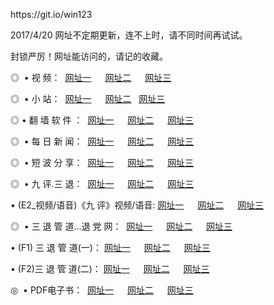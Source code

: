 <p>https://git.io/win123
<p>2017/4/20 网址不定期更新，连不上时，请不同时间再试试。
<p>封锁严厉！网址能访问的，请记的收藏。
<p>◎   • 视 频： 
<a href="http://52.68.128.69/i/a1.html" target="_blank">网址一</a> 　 
<a href="http://52.68.128.69/i/a2.html" target="_blank">网址二</a> 　 
<a href="http://52.68.128.69/i/a3.html" target="_blank">网址三</a></p>
<p>◎ </span>  •  小 站：  
<a href="http://52.68.128.69/i/b1.html" target="_blank">网址一</a> 　 
<a href="http://52.68.128.69/i/b2.html" target="_blank">网址二</a>   
<a href="http://52.68.128.69/i/b3.html" target="_blank">网址三</a></p>
<p>◎  • 翻 墙 软 件 ：  
<a href="http://52.68.128.69/i/c1.html" target="_blank">网址一</a> 　 
<a href="http://52.68.128.69/i/c2.html" target="_blank">网址二</a> 　 
<a href="http://52.68.128.69/i/c3.html" target="_blank">网址三</a></p>
<p>◎ </span>  • 每 日 新 闻：  
<a href="http://52.68.128.69/i/d1.html" target="_blank">网址一</a> 　 
<a href="http://52.68.128.69/i/d2.html" target="_blank">网址二</a> 　 
<a href="http://52.68.128.69/i/d3.html" target="_blank">网址三</a></p>
<p>◎ </span>  • 短 波 分 享：  
<a href="http://52.68.128.69/i/h1.html" target="_blank">网址一</a> 　 
<a href="http://52.68.128.69/i/h2.html" target="_blank">网址二</a> 　 
<a href="http://52.68.128.69/i/h3.html" target="_blank">网址三</a></p>
<p>◎   • 九 评.三 退：  
<a href="http://52.68.128.69/i/91.html" target="_blank">网址一</a> 　 
<a href="http://52.68.128.69/i/92.html" target="_blank">网址二</a> 　 
<a href="http://52.68.128.69/i/93.html" target="_blank">网址三</a> 　</p>
<p>  • (E2_视频/语音)《九 评》视频/语音: 
<a href="http://52.68.128.69/i/n1.html" target="_blank">网址一</a> 　 
<a href="http://52.68.128.69/i/n2.html" target="_blank">网址二</a> 　 
<a href="http://52.68.128.69/i/n3.html" target="_blank">网址三</a></p>
<p>◎   • 三 退 管 道...退 党 网：  
<a href="http://52.68.128.69/i/31.html" target="_blank">网址一</a> 　 
<a href="http://52.68.128.69/i/32.html" target="_blank">网址二</a> 　 
<a href="http://52.68.128.69/i/33.html" target="_blank">网址三</a></p>
<p>  • (F1) 三 退 管 道(一)： 
<a href="http://52.68.128.69/i/t1.html" target="_blank">网址一</a> 　 
<a href="http://52.68.128.69/i/t2.html" target="_blank">网址二</a> 　 
<a href="http://52.68.128.69/i/t3.html" target="_blank">网址三</a></p>
<p>  • (F2)三 退 管 道(二)： 
<a href="http://52.68.128.69/i/t11.html" target="_blank">网址一</a> 　 
<a href="http://52.68.128.69/i/t22.html" target="_blank">网址二</a> 　 
<a href="http://52.68.128.69/i/t33.html" target="_blank">网址三</a></p>
<p>◎   • PDF电子书：  
<a href="http://52.68.128.69/i/p1.html" target="_blank">网址一</a> 　 
<a href="http://52.68.128.69/i/p2.html" target="_blank">网址二</a> 　 
<a href="http://52.68.128.69/i/p3.html/" target="_blank">网址三</a></p>
